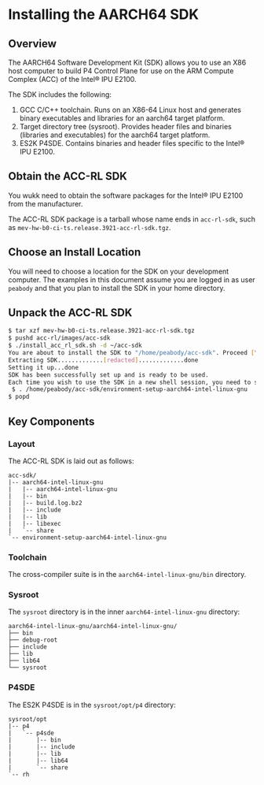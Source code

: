 # Installing the AARCH64 SDK

## Overview

The AARCH64 Software Development Kit (SDK) allows you to use an X86 host
computer to build P4 Control Plane for use on the ARM Compute Complex
(ACC) of the Intel&reg; IPU E2100.

The SDK includes the following:

1. GCC C/C++ toolchain. Runs on an X86-64 Linux host and generates binary
   executables and libraries for an aarch64 target platform.
2. Target directory tree (sysroot). Provides header files and binaries
   (libraries and executables) for the aarch64 target platform.
3. ES2K P4SDE. Contains binaries and header files specific to the
   Intel&reg; IPU E2100.

## Obtain the ACC-RL SDK

You wukk need to obtain the software packages for the Intel&reg; IPU E2100
from the manufacturer.

The ACC-RL SDK package is a tarball whose name ends in `acc-rl-sdk`, such
as `mev-hw-b0-ci-ts.release.3921-acc-rl-sdk.tgz`.

## Choose an Install Location

You will need to choose a location for the SDK on your development computer.
The examples in this document assume you are logged in as user `peabody` and
that you plan to install the SDK in your home directory.

## Unpack the ACC-RL SDK

```bash
$ tar xzf mev-hw-b0-ci-ts.release.3921-acc-rl-sdk.tgz
$ pushd acc-rl/images/acc-sdk
$ ./install_acc_rl_sdk.sh -d ~/acc-sdk
You are about to install the SDK to "/home/peabody/acc-sdk". Proceed [Y/n]? y
Extracting SDK.............[redacted].............done
Setting it up...done
SDK has been successfully set up and is ready to be used.
Each time you wish to use the SDK in a new shell session, you need to source the environment setup script e.g.
 $ . /home/peabody/acc-sdk/environment-setup-aarch64-intel-linux-gnu
$ popd
```

## Key Components

### Layout

The  ACC-RL SDK is laid out as follows:

```text
acc-sdk/
|-- aarch64-intel-linux-gnu
|   |-- aarch64-intel-linux-gnu
|   |-- bin
|   |-- build.log.bz2
|   |-- include
|   |-- lib
|   |-- libexec
|   `-- share
`-- environment-setup-aarch64-intel-linux-gnu
```

### Toolchain

The cross-compiler suite is in the `aarch64-intel-linux-gnu/bin` directory.

### Sysroot

The `sysroot` directory is in the inner `aarch64-intel-linux-gnu` directory:

```text
aarch64-intel-linux-gnu/aarch64-intel-linux-gnu/
├── bin
├── debug-root
├── include
├── lib
├── lib64
└── sysroot
```

### P4SDE

The ES2K P4SDE is in the `sysroot/opt/p4` directory:

```text
sysroot/opt
|-- p4
|   `-- p4sde
|       |-- bin
|       |-- include
|       |-- lib
|       |-- lib64
|       `-- share
`-- rh
```
